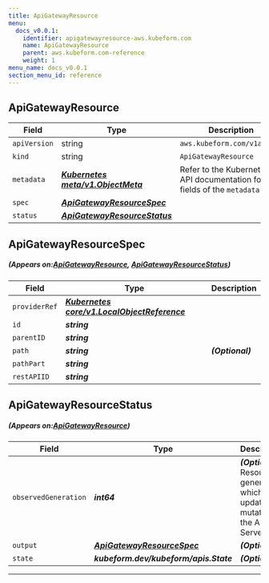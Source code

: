```yaml
---
title: ApiGatewayResource
menu:
  docs_v0.0.1:
    identifier: apigatewayresource-aws.kubeform.com
    name: ApiGatewayResource
    parent: aws.kubeform.com-reference
    weight: 1
menu_name: docs_v0.0.1
section_menu_id: reference
---
```


## ApiGatewayResource
| Field | Type | Description |
| ------ | ----- | ----------- |
| `apiVersion` | string | `aws.kubeform.com/v1alpha1` |
|    `kind` | string | `ApiGatewayResource` |
| `metadata` | ***[Kubernetes meta/v1.ObjectMeta](https://kubernetes.io/docs/reference/generated/kubernetes-api/v1.13/#objectmeta-v1-meta)***|Refer to the Kubernetes API documentation for the fields of the `metadata` field.|
| `spec` | ***[ApiGatewayResourceSpec](#ApiGatewayResourceSpec)***||
| `status` | ***[ApiGatewayResourceStatus](#ApiGatewayResourceStatus)***||
## ApiGatewayResourceSpec
##### (Appears on:[ApiGatewayResource](#ApiGatewayResource), [ApiGatewayResourceStatus](#ApiGatewayResourceStatus))
| Field | Type | Description |
| ------ | ----- | ----------- |
| `providerRef` | ***[Kubernetes core/v1.LocalObjectReference](https://kubernetes.io/docs/reference/generated/kubernetes-api/v1.13/#localobjectreference-v1-core)***||
| `id` | ***string***||
| `parentID` | ***string***||
| `path` | ***string***| ***(Optional)*** |
| `pathPart` | ***string***||
| `restAPIID` | ***string***||
## ApiGatewayResourceStatus
##### (Appears on:[ApiGatewayResource](#ApiGatewayResource))
| Field | Type | Description |
| ------ | ----- | ----------- |
| `observedGeneration` | ***int64***| ***(Optional)*** Resource generation, which is updated on mutation by the API Server.|
| `output` | ***[ApiGatewayResourceSpec](#ApiGatewayResourceSpec)***| ***(Optional)*** |
| `state` | ***kubeform.dev/kubeform/apis.State***| ***(Optional)*** |
---
